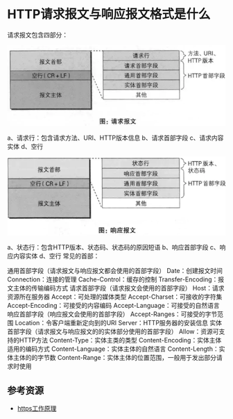 # HTTP请求报文与响应报文格式是什么

请求报文包含四部分：

![5397496-0f4bd00262b6a7ea](./assets/5397496-0f4bd00262b6a7ea.jpg)


a、请求行：包含请求方法、URI、HTTP版本信息
b、请求首部字段
c、请求内容实体
d、空行

![5397496-63c6ffa49d676382](./assets/5397496-63c6ffa49d676382.jpg)


a、状态行：包含HTTP版本、状态码、状态码的原因短语
b、响应首部字段
c、响应内容实体
d、空行
常见的首部：

通用首部字段（请求报文与响应报文都会使用的首部字段）
Date：创建报文时间
Connection：连接的管理
Cache-Control：缓存的控制
Transfer-Encoding：报文主体的传输编码方式
请求首部字段（请求报文会使用的首部字段）
Host：请求资源所在服务器
Accept：可处理的媒体类型
Accept-Charset：可接收的字符集
Accept-Encoding：可接受的内容编码
Accept-Language：可接受的自然语言
响应首部字段（响应报文会使用的首部字段）
Accept-Ranges：可接受的字节范围
Location：令客户端重新定向到的URI
Server：HTTP服务器的安装信息
实体首部字段（请求报文与响应报文的的实体部分使用的首部字段）
Allow：资源可支持的HTTP方法
Content-Type：实体主类的类型
Content-Encoding：实体主体适用的编码方式
Content-Language：实体主体的自然语言
Content-Length：实体主体的的字节数
Content-Range：实体主体的位置范围，一般用于发出部分请求时使用

## 参考资源

- [https工作原理](https://blog.csdn.net/sean_cd/article/details/6966130)